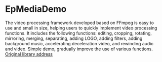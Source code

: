 # EpMediaDemo
The video processing framework developed based on FFmpeg is easy to use and small in size, helping users to quickly implement video processing functions. It includes the following functions: editing, cropping, rotating, mirroring, merging, separating, adding LOGO, adding filters, adding background music, accelerating deceleration video, and rewinding audio and video.
Simple demo, gradually improve the use of various functions.
<a href="https://github.com/yangjie10930/EpMedia" target="_blank">Original library address</a>
